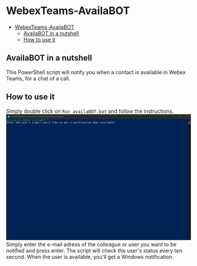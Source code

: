 # WebexTeams-AvailaBOT

- [WebexTeams-AvailaBOT](#webexteams-availabot)
  - [AvailaBOT in a nutshell](#availabot-in-a-nutshell)
  - [How to use it](#how-to-use-it)

## AvailaBOT in a nutshell

This PowerShell script will notify you when a contact is available in Webex Teams, for a chat of a call.

## How to use it

Simply double click on  `Run availaBOT.bat` and follow the instructions.
![image](images/1.%20Homescreen.png?raw=true "Script launched")
Simply enter the e-mail adress of the colleague or user you want to be notified and press enter. The script will check the user's status every ten second.
When the user is available, you'll get a Windows notification.
